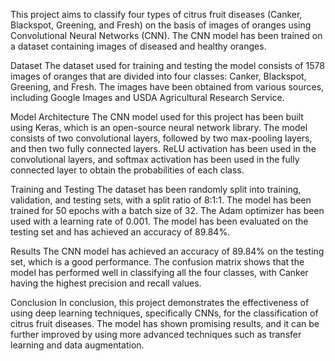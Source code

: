This project aims to classify four types of citrus fruit diseases (Canker, Blackspot, Greening, and Fresh) on the basis of images of oranges using Convolutional Neural Networks (CNN). The CNN model has been trained on a dataset containing images of diseased and healthy oranges.

Dataset
The dataset used for training and testing the model consists of 1578 images of oranges that are divided into four classes: Canker, Blackspot, Greening, and Fresh. The images have been obtained from various sources, including Google Images and USDA Agricultural Research Service.

Model Architecture
The CNN model used for this project has been built using Keras, which is an open-source neural network library. The model consists of two convolutional layers, followed by two max-pooling layers, and then two fully connected layers. ReLU activation has been used in the convolutional layers, and softmax activation has been used in the fully connected layer to obtain the probabilities of each class.

Training and Testing
The dataset has been randomly split into training, validation, and testing sets, with a split ratio of 8:1:1. The model has been trained for 50 epochs with a batch size of 32. The Adam optimizer has been used with a learning rate of 0.001. The model has been evaluated on the testing set and has achieved an accuracy of 89.84%.

Results
The CNN model has achieved an accuracy of 89.84% on the testing set, which is a good performance. The confusion matrix shows that the model has performed well in classifying all the four classes, with Canker having the highest precision and recall values.

Conclusion
In conclusion, this project demonstrates the effectiveness of using deep learning techniques, specifically CNNs, for the classification of citrus fruit diseases. The model has shown promising results, and it can be further improved by using more advanced techniques such as transfer learning and data augmentation.
